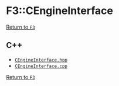 # F3::CEngineInterface

[Return to `F3`](/docs/F3.md)

## C++

- [`CEngineInterface.hpp`](/c++/include/CEngineInterface.hpp)
- [`CEngineInterface.cpp`](/c++/source/CEngineInterface.cpp)

[Return to `F3`](/docs/F3.md)